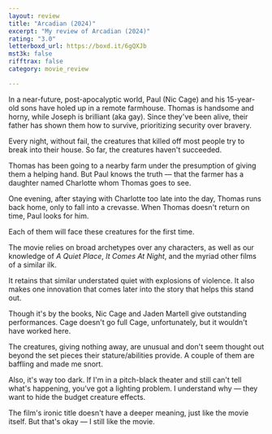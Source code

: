 ```yaml
---
layout: review
title: "Arcadian (2024)"
excerpt: "My review of Arcadian (2024)"
rating: "3.0"
letterboxd_url: https://boxd.it/6gQXJb
mst3k: false
rifftrax: false
category: movie_review

---
```


In a near-future, post-apocalyptic world, Paul (Nic Cage) and his 15-year-old sons have holed up in a remote farmhouse. Thomas is handsome and horny, while Joseph is brilliant (aka gay). Since they've been alive, their father has shown them how to survive, prioritizing security over bravery.

Every night, without fail, the creatures that killed off most people try to break into their house. So far, the creatures haven't succeeded.

Thomas has been going to a nearby farm under the presumption of giving them a helping hand. But Paul knows the truth — that the farmer has a daughter named Charlotte whom Thomas goes to see.

One evening, after staying with Charlotte too late into the day, Thomas runs back home, only to fall into a crevasse. When Thomas doesn't return on time, Paul looks for him.

Each of them will face these creatures for the first time.

The movie relies on broad archetypes over any characters, as well as our knowledge of <i>A Quiet Place</i>, <i>It Comes At Night</i>, and the myriad other films of a similar ilk.

It retains that similar understated quiet with explosions of violence. It also makes one innovation that comes later into the story that helps this stand out.

Though it's by the books, Nic Cage and Jaden Martell give outstanding performances. Cage doesn't go full Cage, unfortunately, but it wouldn't have worked here.

The creatures, giving nothing away, are unusual and don't seem thought out beyond the set pieces their stature/abilities provide. A couple of them are baffling and made me snort.

Also, it's way too dark. If I'm in a pitch-black theater and still can't tell what's happening, you've got a lighting problem. I understand why — they want to hide the budget creature effects.

The film's ironic title doesn't have a deeper meaning, just like the movie itself. But that's okay — I still like the movie.